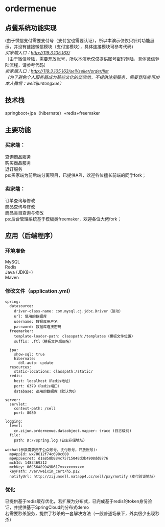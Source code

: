 # ordermenue
## 点餐系统功能实现  
(由于微信支付需要支付号（支付宝也需要认证），所以本演示仅仅只针对功能展示，并没有链接微信模块（支付宝模块），具体连接模块可参考代码)  
*买家端入口：http://119.3.105.163/*  
（由于微信登陆，需要开放账号，所以本演示仅仅提供账号密码登陆，具体微信登陆流程，请参考代码）  
*卖家端入口：http://119.3.105.163/sell/seller/order/list  
（为了避免个人服务器成为某些文化的交流地，不提供注册服务，需要登陆者可加本人微信：weizijuntongxue）*  

## 技术栈
springboot+jpa（hibernate）+redis+freemaker   

## 主要功能
### 买家端：
查询商品服务  
购买商品服务  
退订服务  
ps:买家端为前后端分离项目，已提供API，欢迎各位擅长前端的同学fork；  

### 卖家端：
订单查询与修改  
商品查询与修改  
商品类目查询与修改  
ps:后台管理系统基于模板类freemaker，欢迎各位大佬fork；  

## 应用（后端程序）
### 环境准备
MySQL  
Redis  
Java (JDK8+)  
Maven  

### 修改文件（application.yml）
```  
spring:  
  datasource:  
    driver-class-name: com.mysql.cj.jdbc.Driver（驱动）  
    url: 使用的数据库  
    username: 数据库用户名  
    password: 数据库连接密码  
  freemarker:  
    template-loader-path: classpath:/templates（模板文件位置）  
    suffix: .ftl（模板文件后缀名）  

  jpa:  
    show-sql: true  
    hibernate:  
      ddl-auto: update  
  resources:  
    static-locations: classpath:/static/  
  redis:  
    host: localhost（Redis地址）  
    port: 6379（Redis端口）  
    database: 选用的数据库（默认为0）  

server:  
  servlet:  
    context-path: /sell  
    port: 8080  

logging:  
  level:  
    cn.zijun.ordermenue.dataobject.mapper: trace (日志级别)  
  file:  
    path: D://spring.log（日志存储地址）  

wechat(参数需要用于公众账号，支付账号，开放账号):  
  mpAppId: wx70612f74c698c608  
  mpAppSecret: d1a858b884c75715048d3b4908dd8776  
  mchId: 1483469312  
  mchKey: 06C56A89949D617xxxxxxxxxxx  
  keyPath: /var/weixin_cert/h5.p12  
  notifyUrl: http://zijunsell.natapp4.cc/sell/pay/notify（支付验证地址）
```

### 优化
已提供基于redis缓存优化，若扩展为分布式，已完成基于redis的token身份验证，并提供基于SpringCloud的分布式demo  
若需要秒杀服务，提供了秒杀的一套解决方法（一般普通场景下，外卖很少出现秒杀）  
